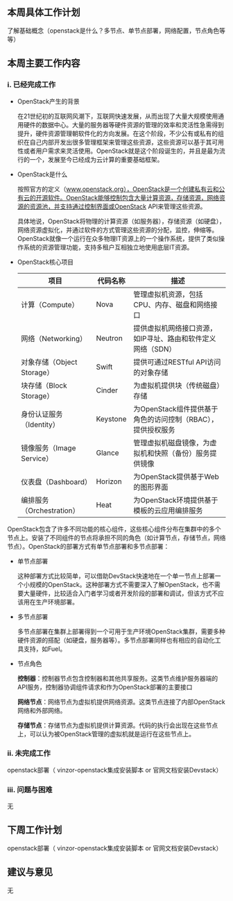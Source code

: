 ## 本周具体工作计划

了解基础概念（openstack是什么？多节点、单节点部署，网络配置，节点角色等等）



## 本周主要工作内容

### i. 已经完成工作

- OpenStack产生的背景

  在21世纪初的互联网风潮下，互联网快速发展，从而出现了大量大规模使用通用硬件的数据中心。大量的服务器等硬件资源的管理的效率和灵活性急需得到提升，硬件资源管理朝软件化的方向发展。在这个阶段，不少公有或私有的组织在自己内部开发出很多管理框架来管理这些资源，这些资源可以基于其可用性或者用户需求来灵活使用。OpenStack就是这个阶段诞生的，并且是最为流行的一个，发展至今已经成为云计算的重要基础框架。

  

- OpenStack是什么

  按照官方的定义（www.openstack.org），OpenStack是一个创建私有云和公有云的开源软件。OpenStack能够控制包含大量计算资源，存储资源，网络资源的资源池，并支持通过控制界面或OpenStack API来管理这些资源。

  具体地说，OpenStack将物理的计算资源（如服务器），存储资源（如硬盘），网络资源虚拟化，并通过软件的方式管理这些资源的分配，监控，伸缩等。OpenStack就像一个运行在众多物理IT资源上的一个操作系统，提供了类似操作系统的资源管理功能，支持多租户互相独立地使用底层IT资源。

- OpenStack核心项目

  | 项目                       | 代码名称 | 描述                                                        |
  | -------------------------- | -------- | ----------------------------------------------------------- |
  | 计算（Compute）            | Nova     | 管理虚拟机资源，包括CPU、内存、磁盘和网络接口               |
  | 网络（Networking）         | Neutron  | 提供虚拟机网络接口资源，如IP寻址、路由和软件定义网络（SDN） |
  | 对象存储（Object Storage） | Swift    | 提供可通过RESTful API访问的对象存储                         |
  | 块存储（Block Storage）    | Cinder   | 为虚拟机提供块（传统磁盘）存储                              |
  | 身份认证服务（Identity）   | Keystone | 为OpenStack组件提供基于角色的访问控制（RBAC），提供授权服务 |
  | 镜像服务（Image Service）  | Glance   | 管理虚拟机磁盘镜像，为虚拟机和快照（备份）服务提供镜像      |
  | 仪表盘（Dashboard）        | Horizon  | 为OpenStack提供基于Web的图形界面                            |
  | 编排服务（Orchestration）  | Heat     | 为OpenStack环境提供基于模板的云应用编排服务                 |



OpenStack包含了许多不同功能的核心组件，这些核心组件分布在集群中的多个节点上。安装了不同组件的节点将承担不同的角色（如计算节点，存储节点，网络节点）。OpenStack的部署方式有单节点部署和多节点部署：

- 单节点部署

  这种部署方式比较简单，可以借助DevStack快速地在一个单一节点上部署一个小规模的OpenStack。这种部署方式不需要深入了解OpenStack，也不需要大量硬件，比较适合入门者学习或者开发阶段的部署和调试，但该方式不应该用在生产环境部署。

- 多节点部署

  多节点部署在集群上部署得到一个可用于生产环境OpenStack集群，需要多种硬件资源的搭配（如硬盘，服务器等）。多节点部署同样也有相应的自动化工具支持，如Fuel。

- 节点角色

  **控制器**：控制器节点包含控制器和其他共享服务。这类节点维护服务器端的API服务，控制器协调组件请求和作为OpenStack部署的主要接口

  **网络节点**：网络节点为虚拟机提供网络资源。这类节点连接了内部OpenStack网络和外部网络。

  **存储节点**：存储节点为虚拟机提供计算资源。代码的执行会出现在这些节点上，可以认为被OpenStack管理的虚拟机就是运行在这些节点上。



### ii. 未完成工作

openstack部署（ vinzor-openstack集成安装脚本 or 官网文档安装Devstack）



### iii. 问题与困难

无



## 下周工作计划

openstack部署（ vinzor-openstack集成安装脚本 or 官网文档安装Devstack）



## 建议与意见

无